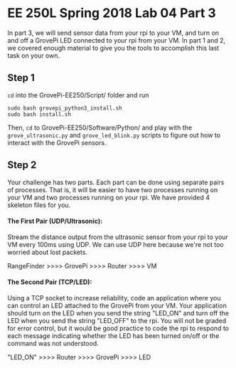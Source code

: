 # **EE 250L Spring 2018 Lab 04 Part 3**

In part 3, we will send sensor data from your rpi to your VM, and turn on and 
off a GrovePi LED connected to your rpi from your VM. In part 1 and 2, we 
covered enough material to give you the tools to accomplish this last task on
your own. 

## **Step 1**

`cd` into the GrovePi-EE250/Script/ folder and run

    sudo bash grovepi_python3_install.sh
    sudo bash install.sh

Then, `cd` to GrovePi-EE250/Software/Python/ and play with the 
`grove_ultrasonic.py` and `grove_led_blink.py` scripts to figure out how to 
interact with the GrovePi sensors.

## **Step 2**

Your challenge has two parts. Each part can be done using separate pairs of
processes. That is, it will be easier to have two processes running on your VM 
and two processes running on your rpi. We have provided 4 skeleton files for you.

#### The First Pair (UDP/Ultrasonic):

Stream the distance output from the ultrasonic sensor from your rpi to your 
VM every 100ms using UDP. We can use UDP here because we're not too worried 
about lost packets.

RangeFinder >>>> GrovePi >>>> Router >>>> VM

#### The Second Pair (TCP/LED):

Using a TCP socket to increase reliability, code an application where 
you can control an LED attached to the GrovePi from your VM. Your application 
should turn on the LED when you send the string "LED_ON" and turn off the LED 
when you send the string "LED_OFF" to the rpi. You will not be graded for error 
control, but it would be good practice to code the rpi to respond to each 
message indicating whether the LED has been turned on/off or the command was not
understood.

"LED_ON" >>>> Router >>>> GrovePi >>>> LED



